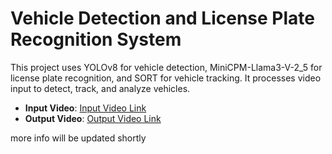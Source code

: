 # Vehicle Detection and License Plate Recognition System

This project uses YOLOv8 for vehicle detection, MiniCPM-Llama3-V-2_5 for license plate recognition, and SORT for vehicle tracking. It processes video input to detect, track, and analyze vehicles.

- **Input Video**: [Input Video Link](https://drive.google.com/file/d/1oWGZ7VrfyTgsTB5hCldmOiMuk6d63nHN/view)
- **Output Video**: [Output Video Link](https://drive.google.com/file/d/1hVIgJrtRQtS0cfv-i_p589ziCATIC37s/view)

more info will be updated shortly
